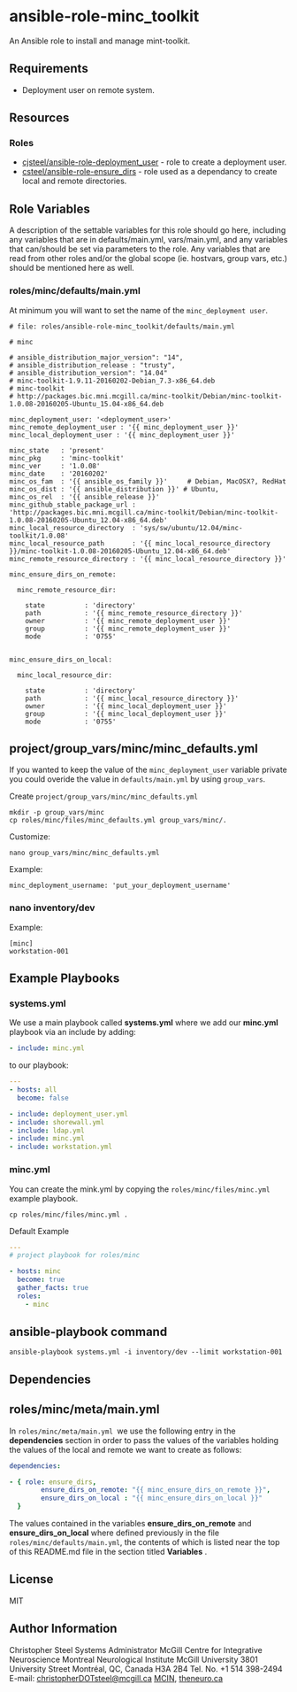 
ansible-role-minc_toolkit
=========

An Ansible role to install and manage mint-toolkit.


Requirements
------------

* Deployment user on remote system. 

## Resources

### Roles

* [cjsteel/ansible-role-deployment_user]( https://github.com/cjsteel/ansible-role-deployment_user ) - role to create a deployment user.
* [csteel/ansible-role-ensure_dirs](https://github.com/csteel/ansible-role-ensure_dirs) - role used as a dependancy to create local and remote directories.



Role Variables
--------------

A description of the settable variables for this role should go here, including any variables that are in defaults/main.yml, vars/main.yml, and any variables that can/should be set via parameters to the role. Any variables that are read from other roles and/or the global scope (ie. hostvars, group vars, etc.) should be mentioned here as well.

###  roles/minc/defaults/main.yml 

At minimum you will want to set the name of the `minc_deployment user`.

```shell
# file: roles/ansible-role-minc_toolkit/defaults/main.yml

# minc

# ansible_distribution_major_version": "14",
# ansible_distribution_release : "trusty",
# ansible_distribution_version": "14.04"
# minc-toolkit-1.9.11-20160202-Debian_7.3-x86_64.deb	
# minc-toolkit
# http://packages.bic.mni.mcgill.ca/minc-toolkit/Debian/minc-toolkit-1.0.08-20160205-Ubuntu_15.04-x86_64.deb

minc_deployment_user: '<deployment_user>'
minc_remote_deployment_user : '{{ minc_deployment_user }}'
minc_local_deployment_user : '{{ minc_deployment_user }}'

minc_state   : 'present'
minc_pkg     : 'minc-toolkit'
minc_ver     : '1.0.08'
minc_date    : '20160202'
minc_os_fam  : '{{ ansible_os_family }}'     # Debian, MacOSX?, RedHat
minc_os_dist : '{{ ansible_distribution }}' # Ubuntu, 
minc_os_rel  : '{{ ansible_release }}'
minc_github_stable_package_url : 'http://packages.bic.mni.mcgill.ca/minc-toolkit/Debian/minc-toolkit-1.0.08-20160205-Ubuntu_12.04-x86_64.deb'
minc_local_resource_directory  : 'sys/sw/ubuntu/12.04/minc-toolkit/1.0.08'
minc_local_resource_path       : '{{ minc_local_resource_directory }}/minc-toolkit-1.0.08-20160205-Ubuntu_12.04-x86_64.deb'
minc_remote_resource_directory : '{{ minc_local_resource_directory }}'

minc_ensure_dirs_on_remote:

  minc_remote_resource_dir:

    state          : 'directory'
    path           : '{{ minc_remote_resource_directory }}'
    owner          : '{{ minc_remote_deployment_user }}'
    group          : '{{ minc_remote_deployment_user }}'
    mode           : '0755'


minc_ensure_dirs_on_local:

  minc_local_resource_dir:

    state          : 'directory'
    path           : '{{ minc_local_resource_directory }}'
    owner          : '{{ minc_local_deployment_user }}'
    group          : '{{ minc_local_deployment_user }}'
    mode           : '0755'
```

##  project/group_vars/minc/minc_defaults.yml

If you wanted to keep the value of the `minc_deployment_user` variable private you could overide the value in `defaults/main.yml` by using `group_vars`. 

Create `project/group_vars/minc/minc_defaults.yml`

```shell
mkdir -p group_vars/minc
cp roles/minc/files/minc_defaults.yml group_vars/minc/.
```

Customize:

```shell
nano group_vars/minc/minc_defaults.yml
```

Example:

```shell
minc_deployment_username: 'put_your_deployment_username'
```

### nano inventory/dev

Example:

```shell
[minc]
workstation-001
```

## Example Playbooks

### systems.yml

We use a main playbook called **systems.yml** where we add our **minc.yml** playbook via an include by adding:

```yaml
- include: minc.yml
```

to our playbook:

```yaml
---
- hosts: all
  become: false

- include: deployment_user.yml
- include: shorewall.yml
- include: ldap.yml
- include: minc.yml
- include: workstation.yml

```

### minc.yml

You can create the mink.yml by copying the `roles/minc/files/minc.yml` example playbook. 

```shell
cp roles/minc/files/minc.yml .
```



Default Example

```yaml
---
# project playbook for roles/minc

- hosts: minc
  become: true
  gather_facts: true
  roles:
    - minc

```

## ansible-playbook command

```shell
ansible-playbook systems.yml -i inventory/dev --limit workstation-001
```

Dependencies
------------

## roles/minc/meta/main.yml 

In `roles/minc/meta/main.yml `we use the following entry in the **dependencies** section in order to pass the values of the variables holding the values of the local and remote we want to create as follows:

```yaml
dependencies:

- { role: ensure_dirs, 
        ensure_dirs_on_remote: "{{ minc_ensure_dirs_on_remote }}",
        ensure_dirs_on_local : "{{ minc_ensure_dirs_on_local }}"
  }
```

The values contained in the variables **ensure_dirs_on_remote** and **ensure_dirs_on_local** where defined previously in the file `roles/minc/defaults/main.yml`, the contents of which is listed near the top of this README.md file in the section titled **Variables** .


License
-------

MIT


Author Information
------------------

Christopher Steel
Systems Administrator
McGill Centre for Integrative Neuroscience
Montreal Neurological Institute
McGill University
3801 University Street
Montréal, QC, Canada H3A 2B4
Tel. No. +1 514 398-2494
E-mail: christopherDOTsteel@mcgill.ca
[MCIN](http://mcin-cnim.ca/), [theneuro.ca](http://theneuro.ca)


